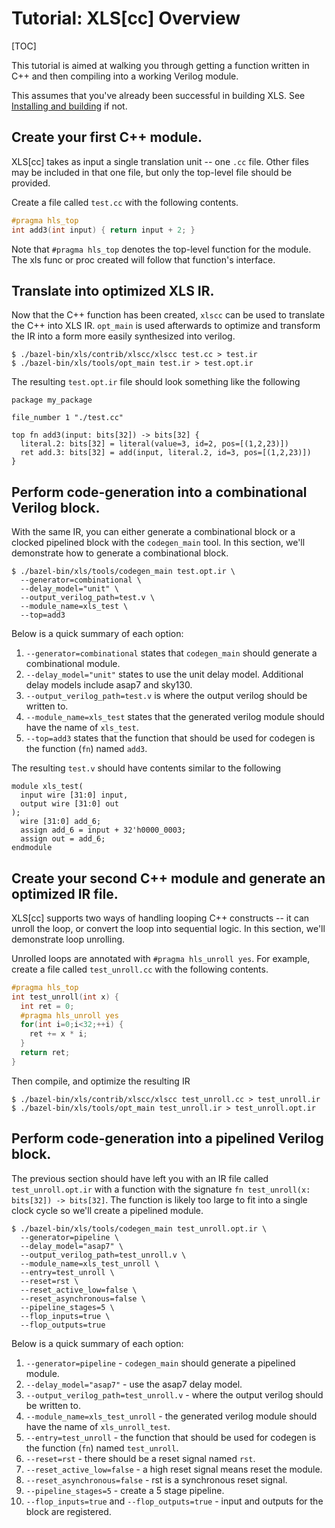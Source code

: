# Tutorial: XLS[cc] Overview

[TOC]

This tutorial is aimed at walking you through getting a function written in C++
and then compiling into a working Verilog module.

This assumes that you've already been successful in building XLS. See
[Installing and building](../tutorials/hello_xls.md)
if not.

## Create your first C++ module.

XLS[cc] takes as input a single translation unit -- one `.cc` file. Other files
may be included in that one file, but only the top-level file should be
provided.

Create a file called `test.cc` with the following contents.

```c++
#pragma hls_top
int add3(int input) { return input + 2; }
```

Note that `#pragma hls_top` denotes the top-level function for the module. The
xls func or proc created will follow that function's interface.

## Translate into optimized XLS IR.

Now that the C++ function has been created, `xlscc` can be used to translate the
C++ into XLS IR. `opt_main` is used afterwards to optimize and transform the IR
into a form more easily synthesized into verilog.

```
$ ./bazel-bin/xls/contrib/xlscc/xlscc test.cc > test.ir
$ ./bazel-bin/xls/tools/opt_main test.ir > test.opt.ir
```

The resulting `test.opt.ir` file should look something like the following

```
package my_package

file_number 1 "./test.cc"

top fn add3(input: bits[32]) -> bits[32] {
  literal.2: bits[32] = literal(value=3, id=2, pos=[(1,2,23)])
  ret add.3: bits[32] = add(input, literal.2, id=3, pos=[(1,2,23)])
}
```

## Perform code-generation into a combinational Verilog block.

With the same IR, you can either generate a combinational block or a clocked
pipelined block with the `codegen_main` tool. In this section, we'll demonstrate
how to generate a combinational block.

```shell
$ ./bazel-bin/xls/tools/codegen_main test.opt.ir \
  --generator=combinational \
  --delay_model="unit" \
  --output_verilog_path=test.v \
  --module_name=xls_test \
  --top=add3
```

Below is a quick summary of each option:

1.  `--generator=combinational` states that `codegen_main` should generate a
    combinational module.
2.  `--delay_model="unit"` states to use the unit delay model. Additional delay
    models include asap7 and sky130.
3.  `--output_verilog_path=test.v` is where the output verilog should be written
    to.
4.  `--module_name=xls_test` states that the generated verilog module should
    have the name of `xls_test`.
5.  `--top=add3` states that the function that should be used for codegen is
    the function (`fn`) named `add3`.

The resulting `test.v` should have contents similar to the following

```
module xls_test(
  input wire [31:0] input,
  output wire [31:0] out
);
  wire [31:0] add_6;
  assign add_6 = input + 32'h0000_0003;
  assign out = add_6;
endmodule
```

## Create your second C++ module and generate an optimized IR file.

XLS[cc] supports two ways of handling looping C++ constructs -- it can unroll
the loop, or convert the loop into sequential logic. In this section, we'll
demonstrate loop unrolling.

Unrolled loops are annotated with `#pragma hls_unroll yes`. For example, create
a file called `test_unroll.cc` with the following contents.

```c++
#pragma hls_top
int test_unroll(int x) {
  int ret = 0;
  #pragma hls_unroll yes
  for(int i=0;i<32;++i) {
    ret += x * i;
  }
  return ret;
}
```

Then compile, and optimize the resulting IR

```
$ ./bazel-bin/xls/contrib/xlscc/xlscc test_unroll.cc > test_unroll.ir
$ ./bazel-bin/xls/tools/opt_main test_unroll.ir > test_unroll.opt.ir
```

## Perform code-generation into a pipelined Verilog block.

The previous section should have left you with an IR file called
`test_unroll.opt.ir` with a function with the signature `fn test_unroll(x:
bits[32]) -> bits[32]`. The function is likely too large to fit into a single
clock cycle so we'll create a pipelined module.

```shell
$ ./bazel-bin/xls/tools/codegen_main test_unroll.opt.ir \
  --generator=pipeline \
  --delay_model="asap7" \
  --output_verilog_path=test_unroll.v \
  --module_name=xls_test_unroll \
  --entry=test_unroll \
  --reset=rst \
  --reset_active_low=false \
  --reset_asynchronous=false \
  --pipeline_stages=5 \
  --flop_inputs=true \
  --flop_outputs=true
```

Below is a quick summary of each option:

1.  `--generator=pipeline` - `codegen_main` should generate a pipelined module.
2.  `--delay_model="asap7"` - use the asap7 delay model.
3.  `--output_verilog_path=test_unroll.v` - where the output verilog should be
    written to.
4.  `--module_name=xls_test_unroll` - the generated verilog module should have
    the name of `xls_unroll_test`.
5.  `--entry=test_unroll` - the function that should be used for codegen is the
    function (`fn`) named `test_unroll`.
6.  `--reset=rst` - there should be a reset signal named `rst`.
7.  `--reset_active_low=false` - a high reset signal means reset the module.
8.  `--reset_asynchronous=false` - rst is a synchronous reset signal.
9.  `--pipeline_stages=5` - create a 5 stage pipeline.
10. `--flop_inputs=true` and `--flop_outputs=true` - input and outputs for the
    block are registered.
